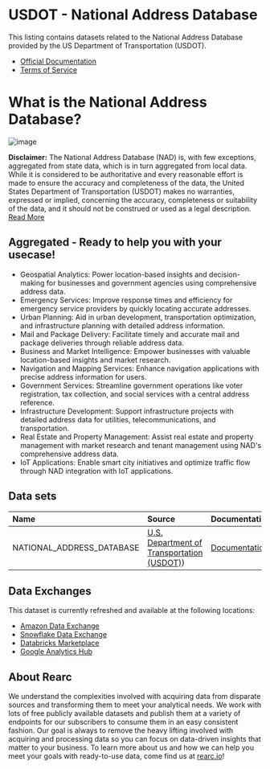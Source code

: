 # USDOT - National Address Database

This listing contains datasets related to the National Address Database provided by the US Department of Transportation (USDOT).

- [Official Documentation](https://www.transportation.gov/gis/national-address-database)
- [Terms of Service](https://rearc-data-public-assets.s3.amazonaws.com/Rearc_Data_DSA.pdf)

# What is the National Address Database?

![image](https://github.com/rearc-data/marketplace-data-documentation/assets/92598120/789310cd-dda5-40e3-b9f7-e296e3ea940b)

**Disclaimer:** The National Address Database (NAD) is, with few exceptions, aggregated from state data, which is in turn aggregated from local data. While it is considered to be authoritative and every reasonable effort is made to ensure the accuracy and completeness of the data, the United States Department of Transportation (USDOT) makes no warranties, expressed or implied, concerning the accuracy, completeness or suitability of the data, and it should not be construed or used as a legal description. [Read More](https://www.transportation.gov/gis/national-address-database/national-address-database-nad-disclaimer)

## Aggregated - Ready to help you with your usecase!

- Geospatial Analytics: Power location-based insights and decision-making for businesses and government agencies using comprehensive address data.
- Emergency Services: Improve response times and efficiency for emergency service providers by quickly locating accurate addresses.
- Urban Planning: Aid in urban development, transportation optimization, and infrastructure planning with detailed address information.
- Mail and Package Delivery: Facilitate timely and accurate mail and package deliveries through reliable address data.
- Business and Market Intelligence: Empower businesses with valuable location-based insights and market research.
- Navigation and Mapping Services: Enhance navigation applications with precise address information for users.
- Government Services: Streamline government operations like voter registration, tax collection, and social services with a central address reference.
- Infrastructure Development: Support infrastructure projects with detailed address data for utilities, telecommunications, and transportation.
- Real Estate and Property Management: Assist real estate and property management with market research and tenant management using NAD's comprehensive address data.
- IoT Applications: Enable smart city initiatives and optimize traffic flow through NAD integration with IoT applications.

## Data sets

| Name                               | Source                                                           | Documentation                                                                            |
|:-----------------------------------|:-----------------------------------------------------------------|:-----------------------------------------------------------------------------------------|
| NATIONAL_ADDRESS_DATABASE                | [U.S. Department of Transportation (USDOT)](https://www.transportation.gov/gis/national-address-database))   | [Documentation](https://www.transportation.gov/gis/national-address-database)  |


## Data Exchanges

This dataset is currently refreshed and available at the following locations:
  - [Amazon Data Exchange]([https://aws.amazon.com/marketplace/seller-profile?id=a8a86da2-b2d1-4fae-992d-03494e90590b](https://us-east-1.console.aws.amazon.com/dataexchange/home?region=us-east-1#/products/prodview-c5zythln76ozs))
  - [Snowflake Data Exchange](https://www.snowflake.com/datasets/rearc/)
  - [Databricks Marketplace](https://www.databricks.com/product/marketplace)
  - [Google Analytics Hub](https://cloud.google.com/analytics-hub)

## About Rearc

We understand the complexities involved with acquiring data from disparate sources and transforming them to meet your analytical needs. We work with lots of free publicly available datasets and publish them at a variety of endpoints for our subscribers to consume them in an easy consistent fashion. Our goal is always to remove the heavy lifting involved with acquiring and processing data so you can focus on data-driven insights that matter to your business. To learn more about us and how we can help you meet your goals with ready-to-use data, come find us at [rearc.io](rearc.io)!
